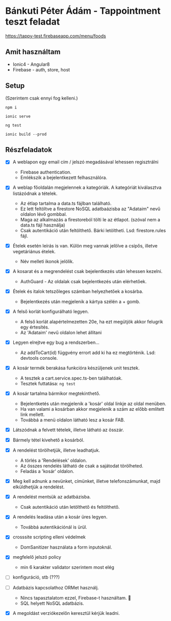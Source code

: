 # Bánkuti Péter Ádám - Tappointment teszt feladat

https://tappy-test.firebaseapp.com/menu/foods

## Amit használtam

* Ionic4 - Angular8
* Firebase - auth, store, host

## Setup
(Szerintem csak ennyi fog kelleni.)
 
```
npm i

ionic serve

ng test

ionic build --prod
```

## Részfeladatok

- [x] A weblapon egy e­mail cím / jelszó megadásával lehessen regisztrálni
    * Firebase authentication.
    * Emlékszik a bejelentkezett felhasználóra.

- [x] A weblap főoldalán megjelennek a kategóriák. A kategóriát kiválasztva listázódnak a tételek.
    * Az étlap tartalma a data.ts fájlban található. 
    * Ez lett feltöltve a firestore NoSQL adatbaázisba az "Adataim" nevű oldalon lévő gombbal.
    * Maga az alkalmazás a firestoreból tölti le az étlapot. (szóval nem a data.ts fájl használja)
    * Csak autentikáció után feltölthető. Bárki letöltheti. Lsd: firestore.rules fájl.

- [x] Ételek esetén leírás is van. Külön meg vannak jelölve a csípős, illetve vegetáriánus ételek.
    * Név melleti ikonok jelölik.

- [x] A kosarat és a megrendelést csak bejelentkezés után lehessen kezelni.
    * AuthGuard - Az oldalak csak bejelentkezés után elérhetőek.


- [x] Ételek és italok tetszőleges számban helyezhetőek a kosárba.
    * Bejelentkezés után megjelenik a kártya szélén a + gomb.

- [x] A felső korlát konfigurálható legyen.
    * A felső korlát alapértelmezetten 20e, ha ezt megütjök akkor felugrik egy értesítés.
    * Az 'Adataim' nevű oldalon lehet állítani

- [x] Legyen elrejtve egy bug a rendszerben...
    * Az addToCart(id) függvény errort add ki ha ez megtörténik. Lsd: devtools console.

- [x] A kosár termék berakása funkcióra készüljenek unit tesztek.
    * A tesztek a cart.service.spec.ts-ben találhatóak.
    * Tesztek futtatása: `ng test`

- [x] A kosár tartalma bármikor megtekinthető. 
    * Bejelentketés után megjelenik a 'kosár' oldal linkje az oldal menüben.
    * Ha van valami a kosárban akkor megjelenik a szám az előbb említett link mellett.
    * Továbbá a menü oldalon látható lesz a kosár FAB.

- [x] Látszódnak a felvett tételek, illetve látható az összár. 

- [x] Bármely tétel kivehető a kosárból.


- [x] A rendelést törölhetjük, illetve leadhatjuk.
    * A törlés a 'Rendelések' oldalon. 
    * Az összes rendelés látható de csak a sajátodat törölheted.
    * Feladás a 'kosár' oldalon.

- [x] Meg kell adnunk a nevünket, címünket, illetve telefonszámunkat, majd elküldhetjük a rendelést. 
- [x] A rendelést mentsük az adatbázisba. 
    * Csak autentikáció után letölthető és feltölthető.

- [x] A rendelés leadása után a kosár üres legyen.
    * Továbbá autentikációnál is ürül.

- [x] cross­site scripting elleni védelmek
    * DomSanitizer használata a form inputoknál.

- [x] megfelelő jelszó policy
    * min 6 karakter validator szerintem most elég

- [ ] konfiguráció, stb (???)

- [ ] Adatbázis kapcsolathoz ORM­et használj.
    * Nincs tapasztalatom ezzel, Firebase-t használtam. :grimacing:
    * SQL helyett NoSQL adatbázis.

- [x] A megoldást verziókezelőn keresztül kérjük leadni.